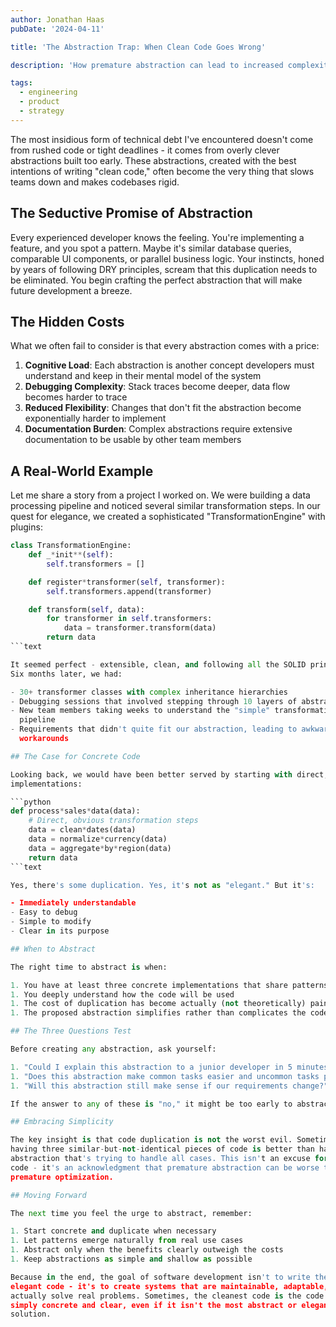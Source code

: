 ```yaml
---
author: Jonathan Haas
pubDate: '2024-04-11'

title: 'The Abstraction Trap: When Clean Code Goes Wrong'

description: 'How premature abstraction can lead to increased complexity and maintenance burden in software projects'

tags:
  - engineering
  - product
  - strategy
---
```


The most insidious form of technical debt I've encountered doesn't come from
rushed code or tight deadlines - it comes from overly clever abstractions built
too early. These abstractions, created with the best intentions of writing
"clean code," often become the very thing that slows teams down and makes
codebases rigid.

## The Seductive Promise of Abstraction

Every experienced developer knows the feeling. You're implementing a feature,
and you spot a pattern. Maybe it's similar database queries, comparable UI
components, or parallel business logic. Your instincts, honed by years of
following DRY principles, scream that this duplication needs to be eliminated.
You begin crafting the perfect abstraction that will make future development a
breeze.

## The Hidden Costs

What we often fail to consider is that every abstraction comes with a price:

1. **Cognitive Load**: Each abstraction is another concept developers must
   understand and keep in their mental model of the system
1. **Debugging Complexity**: Stack traces become deeper, data flow becomes
   harder to trace
1. **Reduced Flexibility**: Changes that don't fit the abstraction become
   exponentially harder to implement
1. **Documentation Burden**: Complex abstractions require extensive
   documentation to be usable by other team members

## A Real-World Example

Let me share a story from a project I worked on. We were building a data
processing pipeline and noticed several similar transformation steps. In our
quest for elegance, we created a sophisticated "TransformationEngine" with
plugins:

````python
class TransformationEngine:
    def _*init**(self):
        self.transformers = []

    def register*transformer(self, transformer):
        self.transformers.append(transformer)

    def transform(self, data):
        for transformer in self.transformers:
            data = transformer.transform(data)
        return data
```text

It seemed perfect - extensible, clean, and following all the SOLID principles.
Six months later, we had:

- 30+ transformer classes with complex inheritance hierarchies
- Debugging sessions that involved stepping through 10 layers of abstraction
- New team members taking weeks to understand the "simple" transformation
  pipeline
- Requirements that didn't quite fit our abstraction, leading to awkward
  workarounds

## The Case for Concrete Code

Looking back, we would have been better served by starting with direct, concrete
implementations:

```python
def process*sales*data(data):
    # Direct, obvious transformation steps
    data = clean*dates(data)
    data = normalize*currency(data)
    data = aggregate*by*region(data)
    return data
```text

Yes, there's some duplication. Yes, it's not as "elegant." But it's:

- Immediately understandable
- Easy to debug
- Simple to modify
- Clear in its purpose

## When to Abstract

The right time to abstract is when:

1. You have at least three concrete implementations that share patterns
1. You deeply understand how the code will be used
1. The cost of duplication has become actually (not theoretically) painful
1. The proposed abstraction simplifies rather than complicates the codebase

## The Three Questions Test

Before creating any abstraction, ask yourself:

1. "Could I explain this abstraction to a junior developer in 5 minutes?"
1. "Does this abstraction make common tasks easier and uncommon tasks possible?"
1. "Will this abstraction still make sense if our requirements change?"

If the answer to any of these is "no," it might be too early to abstract.

## Embracing Simplicity

The key insight is that code duplication is not the worst evil. Sometimes,
having three similar-but-not-identical pieces of code is better than having one
abstraction that's trying to handle all cases. This isn't an excuse for sloppy
code - it's an acknowledgment that premature abstraction can be worse than
premature optimization.

## Moving Forward

The next time you feel the urge to abstract, remember:

1. Start concrete and duplicate when necessary
1. Let patterns emerge naturally from real use cases
1. Abstract only when the benefits clearly outweigh the costs
1. Keep abstractions as simple and shallow as possible

Because in the end, the goal of software development isn't to write the most
elegant code - it's to create systems that are maintainable, adaptable, and
actually solve real problems. Sometimes, the cleanest code is the code that's
simply concrete and clear, even if it isn't the most abstract or elegant
solution.
````
